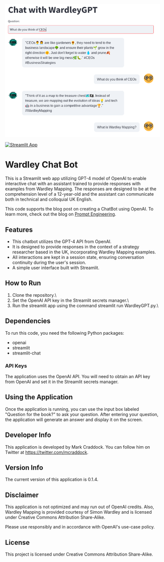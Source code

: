 <div align="center">
  <img src="images/wardley-gpt-1.png" alt="Wardley GPT-2 Chatbot">
</div>

[![Streamlit App](https://static.streamlit.io/badges/streamlit_badge_black_white.svg)](https://wardleygpt.streamlit.app/)

# Wardley Chat Bot

This is a Streamlit web app utilizing GPT-4 model of OpenAI to enable interactive chat with an assistant trained to provide responses with examples from Wardley Mapping. The responses are designed to be at the comprehension level of a 12-year-old and the assistant can communicate both in technical and colloquial UK English.

This code supports the blog post on creating a ChatBot using OpenAI. To learn more, check out the blog on [Prompt Engineering](https://medium.com/prompt-engineering/how-to-create-a-powerful-chatbot-in-minutes-with-streamlit-and-openai-gpt-3-5-7954e8e05db0).


## Features
- This chatbot utilizes the GPT-4 API from OpenAI.
- It is designed to provide responses in the context of a strategy researcher based in the UK, incorporating Wardley Mapping examples.
- All interactions are kept in a session state, ensuring conversation continuity during the user's session.
- A simple user interface built with Streamlit.

## How to Run
1. Clone the repository.\
2. Set the OpenAI API key in the Streamlit secrets manager.\
3. Run the streamlit app using the command streamlit run WardleyGPT.py.\

## Dependencies
To run this code, you need the following Python packages:

- openai
- streamlit
- streamlit-chat

### API Keys
The application uses the OpenAI API. You will need to obtain an API key from OpenAI and set it in the Streamlit secrets manager.

## Using the Application
Once the application is running, you can use the input box labeled "Question for the book?" to ask your question. After entering your question, the application will generate an answer and display it on the screen.

## Developer Info
This application is developed by Mark Craddock. You can follow him on Twitter at https://twitter.com/mcraddock.

## Version Info
The current version of this application is 0.1.4.

## Disclaimer
This application is not optimized and may run out of OpenAI credits. Also, Wardley Mapping is provided courtesy of Simon Wardley and is licensed under Creative Commons Attribution Share-Alike.

Please use responsibly and in accordance with OpenAI's use-case policy.

## License
This project is licensed under Creative Commons Attribution Share-Alike.
